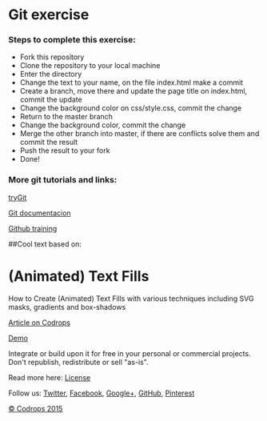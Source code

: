 # Git exercise

### Steps to complete this exercise:

+ Fork this repository
+ Clone the repository to your local machine
+ Enter the directory
+ Change the text to your name, on the file index.html make a commit
+ Create a branch, move there and update the page title on index.html, commit the update
+ Change the background color on css/style.css, commit the change
+ Return to the master branch
+ Change the background color, commit the change
+ Merge the other branch into master, if there are conflicts solve them and commit the result
+ Push the result to your fork
+ Done!

### More git tutorials and links:

[tryGit](https://try.github.io)

[Git documentacion](https://git-scm.com/docs)

[Github training](https://training.github.com/)

##Cool text based on:

(Animated) Text Fills
=========

How to Create (Animated) Text Fills with various techniques including SVG masks, gradients and box-shadows

[Article on Codrops](http://tympanus.net/codrops/?p=23145)

[Demo](http://tympanus.net/Tutorials/AnimatedTextFills)

Integrate or build upon it for free in your personal or commercial projects. Don't republish, redistribute or sell "as-is". 

Read more here: [License](http://tympanus.net/codrops/licensing/)

Follow us: [Twitter](http://www.twitter.com/codrops), [Facebook](http://www.facebook.com/pages/Codrops/159107397912), [Google+](https://plus.google.com/101095823814290637419), [GitHub](https://github.com/codrops), [Pinterest](http://www.pinterest.com/codrops/)

[© Codrops 2015](http://www.codrops.com)
